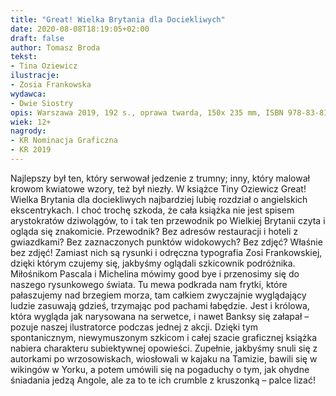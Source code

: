 ```yaml
---
title: "Great! Wielka Brytania dla Dociekliwych"
date: 2020-08-08T18:19:05+02:00
draft: false
author: Tomasz Broda
tekst:
- Tina Oziewicz
ilustracje:
- Zosia Frankowska
wydawca:
- Dwie Siostry
opis: Warszawa 2019, 192 s., oprawa twarda, 150x 235 mm, ISBN 978-83-8150-014-2
wiek: 12+
nagrody:
- KR Nominacja Graficzna
- KR 2019
---
```

Najlepszy był ten, który serwował jedzenie z trumny; inny, który malował krowom kwiatowe wzory, też był niezły. W książce Tiny Oziewicz Great! Wielka Brytania dla dociekliwych najbardziej lubię rozdział o angielskich ekscentrykach. I choć trochę szkoda, że cała książka nie jest spisem arystokratów dziwolągów, to i tak ten przewodnik po Wielkiej Brytanii czyta i ogląda się znakomicie. Przewodnik? Bez adresów restauracji i hoteli z gwiazdkami? Bez zaznaczonych punktów widokowych? Bez zdjęć? Właśnie bez zdjęć! Zamiast nich są rysunki i odręczna typografia Zosi Frankowskiej, dzięki którym czujemy się, jakbyśmy oglądali szkicownik podróżnika. Miłośnikom Pascala i Michelina mówimy good bye i przenosimy się do naszego rysunkowego świata. Tu mewa podkrada nam frytki, które pałaszujemy nad brzegiem morza, tam całkiem zwyczajnie wyglądający ludzie zasuwają gdzieś, trzymając pod pachami łabędzie. Jest i królowa, która wygląda jak narysowana na serwetce, i nawet Banksy się załapał – pozuje naszej ilustratorce podczas jednej z akcji. Dzięki tym spontanicznym, niewymuszonym szkicom i całej szacie graficznej książka nabiera charakteru subiektywnej opowieści. Zupełnie, jakbyśmy snuli się z autorkami po wrzosowiskach, wiosłowali w kajaku na Tamizie, bawili się w wikingów w Yorku, a potem umówili się na pogaduchy o tym, jak ohydne śniadania jedzą Angole, ale za to te ich crumble z kruszonką – palce lizać!
